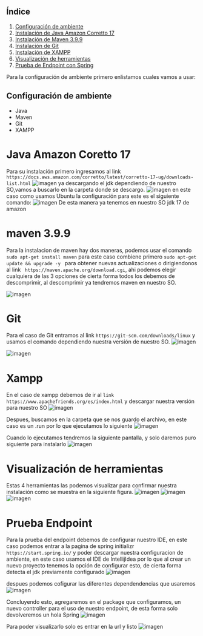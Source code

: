 ## Índice

1. [Configuración de ambiente](#configuración-de-ambiente)  
2. [Instalación de Java Amazon Corretto 17](#instalación-de-java-amazon-coretto-17)  
3. [Instalación de Maven 3.9.9](#instalación-de-maven-399)  
4. [Instalación de Git](#instalación-de-git)  
5. [Instalación de XAMPP](#instalación-de-xampp)  
6. [Visualización de herramientas](#visualización-de-herramientas)  
7. [Prueba de Endpoint con Spring](#prueba-de-endpoint-con-spring)  

Para la configuración de ambiente primero enlistamos cuales vamos a usar:

## Configuración de ambiente
- Java  
- Maven  
- Git  
- XAMPP  


# Java Amazon Coretto 17
Para su instalación primero ingresamos al link ``` https://docs.aws.amazon.com/corretto/latest/corretto-17-ug/downloads-list.html ``` 
![imagen](https://github.com/user-attachments/assets/7e707755-bca8-4244-822c-289092ced44e)
ya descargando el jdk dependiendo de nuestro SO,vamos a buscarlo en la carpeta donde se descargo.
![imagen](https://github.com/user-attachments/assets/ce2f6750-d734-4f75-a8e1-25be116c3be0)
en este caso como usamos Ubuntu la configuración para este es el siguiente comando:
![imagen](https://github.com/user-attachments/assets/aade4a06-8e20-4ba1-ace8-e515f6ff11d9)
De esta manera ya tenemos en nuestro SO jdk 17 de amazon
# maven 3.9.9
Para la instalacion de maven hay dos maneras, podemos usar el comando  ```sudo apt-get install maven``` para este caso combiene primero ```sudo apt-get update && upgrade -y ``` para obtener nuevas actualizaciones  o dirigiendonos al link ``` https://maven.apache.org/download.cgi```, ahi podemos elegir cualquiera de las 3 opciones de cierta forma todos los debemos de descomprimir, al descomprimir ya tendremos maven en nuestro SO.

![imagen](https://github.com/user-attachments/assets/3b77395f-9555-4a41-9ad3-cb0ef44a5d04)

# Git
Para el caso de Git entramos al link ```https://git-scm.com/downloads/linux``` y usamos el comando dependiendo nuestra versión de nuestro SO.
![imagen](https://github.com/user-attachments/assets/5dc95307-3ac6-44e6-a9b6-1fec5fdcd118)

![imagen](https://github.com/user-attachments/assets/0c6e7c0d-a3c3-4dfa-b3fe-6012e2d582b0)


# Xampp
En el caso de xampp debemos de ir al ```link https://www.apachefriends.org/es/index.html``` y descargar nuestra versión para nuestro SO
![imagen](https://github.com/user-attachments/assets/be977a07-f48b-4422-8b46-672d4ba8db83)

Despues, buscamos en la carpeta que se nos guardo el archivo, en este caso es un .run por lo que ejecutamos lo siguiente 
![imagen](https://github.com/user-attachments/assets/6cfb2023-81b1-4b6f-b4ea-5a93dae0aa6a)

Cuando lo ejecutamos tendremos la siguiente pantalla, y solo daremos puro siguiente para instalarlo
![imagen](https://github.com/user-attachments/assets/c4313c3a-4fae-424b-84d7-6485a71d1296)


# Visualización de herramientas
Estas 4 herramientas las podemos visualizar para confirmar nuestra instalación como se muestra en la siguiente figura.
![imagen](https://github.com/user-attachments/assets/8b53cb5f-12dc-4437-9e09-3ba7f3cd68c3)
![imagen](https://github.com/user-attachments/assets/66cbb48b-0aba-48bf-97f8-a17806d97afa)
![imagen](https://github.com/user-attachments/assets/acfca12c-dc46-41cd-add3-c6bd04462aa5)

# Prueba Endpoint
Para la prueba del endpoint debemos de configurar nuestro IDE, en este caso podemos entrar a la pagina de spring initializr ```https://start.spring.io/``` y poder descargar nuestra configuracion de ambiente, en este caso usamos el IDE de IntellijIdea por lo que al crear un nuevo proyecto tenemos la opción de configurar esto, de cierta forma detecta el jdk previamente configurado
![imagen](https://github.com/user-attachments/assets/e46e051e-1e65-4aa8-9250-5bdaa926b8e1)

despues podemos cofigurar las diferentes dependendencias que usaremos 
![imagen](https://github.com/user-attachments/assets/2eb359dd-fdb2-4ff2-bfb8-7d2419e3f759)

Concluyendo esto, agregaremos en el package que configuramos, un nuevo controller para el uso de nuestro endpoint, de esta forma solo devolveremos un hola Spring 
![imagen](https://github.com/user-attachments/assets/15070c5a-88d7-4298-8997-b3165eb487fd)

Para poder visualizarlo solo es entrar en la url y listo 
![imagen](https://github.com/user-attachments/assets/6821cd22-1ff1-4c7f-af60-a9850585c803)






